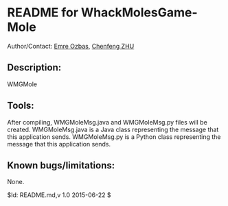 # README for WhackMolesGame-Mole
Author/Contact: [Emre Ozbas](mailto:emre@gmail.com), [Chenfeng ZHU](zhuchenf@gmail.com)

## Description:

WMGMole

## Tools:

After compiling, WMGMoleMsg.java and WMGMoleMsg.py files will be created. WMGMoleMsg.java is a Java class representing the message that
this application sends. WMGMoleMsg.py is a Python class representing the message that this application sends.

## Known bugs/limitations:

None.


$Id: README.md,v 1.0 2015-06-22 $

